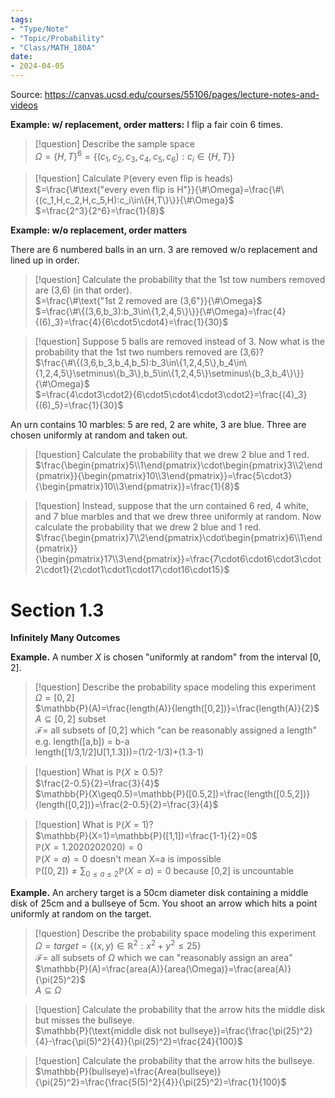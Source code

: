 ```yaml
---
tags:
- "Type/Note"
- "Topic/Probability"
- "Class/MATH_180A"
date:
- 2024-04-05
---
```

Source: https://canvas.ucsd.edu/courses/55106/pages/lecture-notes-and-videos  

**Example: w/ replacement, order matters:** I flip a fair coin 6 times.  

> [!question] Describe the sample space  
> $\Omega=\{H,T\}^6=\{(c_1,c_2,c_3,c_4,c_5,c_6):c_i\in\{H,T\}\}$  

> [!question] Calculate $\mathbb{P}(\text{every even flip is heads})$  
> $=\frac{\#\text{"every even flip is H"}}{\#\Omega}=\frac{\#\{(c_1,H,c_2,H,c_5,H):c_i\in\{H,T\}\}}{\#\Omega}$  
> $=\frac{2^3}{2^6}=\frac{1}{8}$  

**Example: w/o replacement, order matters**  

There are 6 numbered balls in an urn. 3 are removed w/o replacement and lined up in order.  

> [!question] Calculate the probability that the 1st tow numbers removed are (3,6) (in that order).  
> $=\frac{\#\text{"1st 2 removed are (3,6"}}{\#\Omega}$  
> $=\frac{\#\{(3,6,b_3):b_3\in\{1,2,4,5\}\}}{\#\Omega}=\frac{4}{(6)_3}=\frac{4}{6\cdot5\cdot4}=\frac{1}{30}$  

> [!question] Suppose 5 balls are removed instead of 3. Now what is the probability that the 1st two numbers removed are (3,6)?  
> $\frac{\#\{(3,6,b_3,b_4,b_5):b_3\in\{1,2,4,5\},b_4\in\{1,2,4,5\}\setminus\{b_3\},b_5\in\{1,2,4,5\}\setminus\{b_3,b_4\}\}}{\#\Omega}$  
> $=\frac{4\cdot3\cdot2}{6\cdot5\cdot4\cdot3\cdot2}=\frac{(4)_3}{(6)_5}=\frac{1}{30}$  

An urn contains 10 marbles: 5 are red, 2 are white, 3 are blue. Three are chosen uniformly at random and taken out.  

> [!question] Calculate the probability that we drew 2 blue and 1 red.  
> $\frac{\begin{pmatrix}5\\1\end{pmatrix}\cdot\begin{pmatrix}3\\2\end{pmatrix}}{\begin{pmatrix}10\\3\end{pmatrix}}=\frac{5\cdot3}{\begin{pmatrix}10\\3\end{pmatrix}}=\frac{1}{8}$  

> [!question] Instead, suppose that the urn contained 6 red, 4 white, and 7 blue marbles and that we drew three uniformly at random. Now calculate the probability that we drew 2 blue and 1 red.  
> $\frac{\begin{pmatrix}7\\2\end{pmatrix}\cdot\begin{pmatrix}6\\1\end{pmatrix}}{\begin{pmatrix}17\\3\end{pmatrix}}=\frac{7\cdot6\cdot6\cdot3\cdot2\cdot1}{2\cdot1\cdot1\cdot17\cdot16\cdot15}$  

# Section 1.3  

**Infinitely Many Outcomes**  

**Example.** A number $X$ is chosen "uniformly at random" from the interval $[0,2]$.  

> [!question] Describe the probability space modeling this experiment  
> $\Omega=[0,2]$  
> $\mathbb{P}(A)=\frac{length(A)}{length([0,2])}=\frac{length(A)}{2}$  
> $A\subseteq[0,2]$ subset  
> $\mathcal{F}=$ all subsets of [0,2] which "can be reasonably assigned a length"  
> e.g. length([a,b]) = b-a  
> length([1/3,1/2]U[1,1.3]))=(1/2-1/3)+(1.3-1)  

> [!question] What is $\mathbb{P}(X\geq0.5)$?  
> $\frac{2-0.5}{2}=\frac{3}{4}$  
> $\mathbb{P}(X\geq0.5)=\mathbb{P}([0.5,2])=\frac{length([0.5,2])}{length([0,2])}=\frac{2-0.5}{2}=\frac{3}{4}$  

> [!question] What is $\mathbb{P}(X=1)$?  
> $\mathbb{P}(X=1)=\mathbb{P}([1,1])=\frac{1-1}{2}=0$  
> $\mathbb{P}(X=1.2020202020)=0$  
> $\mathbb{P}(X=a)=0$ doesn't mean X=a is impossible  
> $\mathbb{P}([0,2])\neq\sum_{0\leq a\leq2}\mathbb{P}(X=a)=0$ because [0,2] is uncountable  

**Example.** An archery target is a 50cm diameter disk containing a middle disk of 25cm and a bullseye of 5cm. You shoot an arrow which hits a point uniformly at random on the target.  

> [!question] Describe the probability space modeling this experiment  
> $\Omega=target=\{(x,y)\in\mathbb{R}^2:x^2+y^2\leq25\}$  
> $\mathcal{F}=$ all subsets of $\Omega$ which we can "reasonably assign an area"  
> $\mathbb{P}(A)=\frac{area(A)}{area(\Omega)}=\frac{area(A)}{\pi(25)^2}$  
> $A\subseteq\Omega$  

> [!question] Calculate the probability that the arrow hits the middle disk but misses the bullseye.  
> $\mathbb{P}(\text{middle disk not bullseye})=\frac{\frac{\pi(25)^2}{4}-\frac{\pi(5)^2}{4}}{\pi(25)^2}=\frac{24}{100}$  

> [!question] Calculate the probability that the arrow hits the bullseye.  
> $\mathbb{P}(bullseye)=\frac{Area(bullseye)}{\pi(25)^2}=\frac{\frac{5(5)^2}{4}}{\pi(25)^2}=\frac{1}{100}$  
